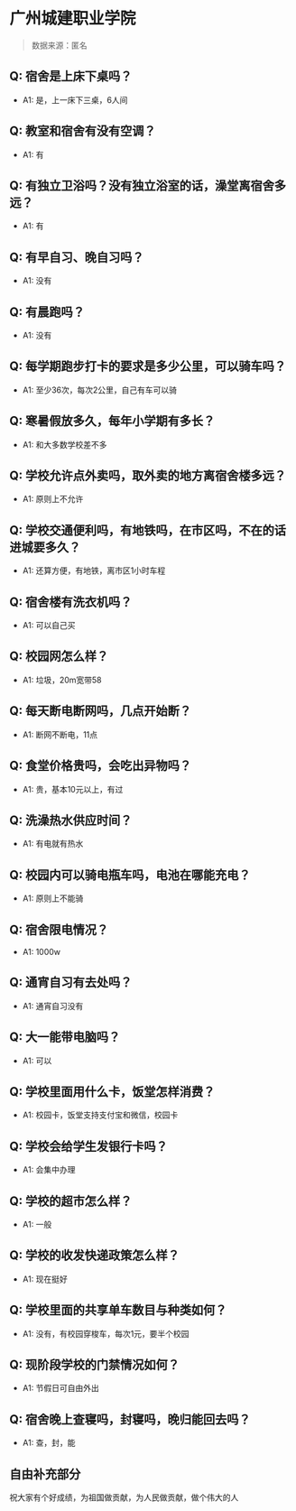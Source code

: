 # 广州城建职业学院

> 数据来源：匿名

## Q: 宿舍是上床下桌吗？

- A1: 是，上一床下三桌，6人间

## Q: 教室和宿舍有没有空调？

- A1: 有

## Q: 有独立卫浴吗？没有独立浴室的话，澡堂离宿舍多远？

- A1: 有

## Q: 有早自习、晚自习吗？

- A1: 没有

## Q: 有晨跑吗？

- A1: 没有

## Q: 每学期跑步打卡的要求是多少公里，可以骑车吗？

- A1: 至少36次，每次2公里，自己有车可以骑

## Q: 寒暑假放多久，每年小学期有多长？

- A1: 和大多数学校差不多

## Q: 学校允许点外卖吗，取外卖的地方离宿舍楼多远？

- A1: 原则上不允许

## Q: 学校交通便利吗，有地铁吗，在市区吗，不在的话进城要多久？

- A1: 还算方便，有地铁，离市区1小时车程

## Q: 宿舍楼有洗衣机吗？

- A1: 可以自己买

## Q: 校园网怎么样？

- A1: 垃圾，20m宽带58

## Q: 每天断电断网吗，几点开始断？

- A1: 断网不断电，11点

## Q: 食堂价格贵吗，会吃出异物吗？

- A1: 贵，基本10元以上，有过

## Q: 洗澡热水供应时间？

- A1: 有电就有热水

## Q: 校园内可以骑电瓶车吗，电池在哪能充电？

- A1: 原则上不能骑

## Q: 宿舍限电情况？

- A1: 1000w

## Q: 通宵自习有去处吗？

- A1: 通宵自习没有

## Q: 大一能带电脑吗？

- A1: 可以

## Q: 学校里面用什么卡，饭堂怎样消费？

- A1: 校园卡，饭堂支持支付宝和微信，校园卡

## Q: 学校会给学生发银行卡吗？

- A1: 会集中办理

## Q: 学校的超市怎么样？

- A1: 一般

## Q: 学校的收发快递政策怎么样？

- A1: 现在挺好

## Q: 学校里面的共享单车数目与种类如何？

- A1: 没有，有校园穿梭车，每次1元，要半个校园

## Q: 现阶段学校的门禁情况如何？

- A1: 节假日可自由外出

## Q: 宿舍晚上查寝吗，封寝吗，晚归能回去吗？

- A1: 查，封，能

## 自由补充部分

祝大家有个好成绩，为祖国做贡献，为人民做贡献，做个伟大的人